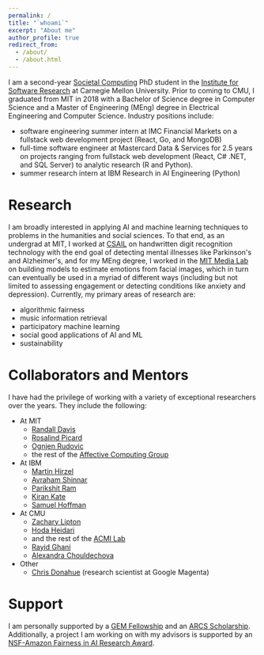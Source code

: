 ```yaml
---
permalink: /
title: "`whoami`"
excerpt: "About me"
author_profile: true
redirect_from: 
  - /about/
  - /about.html
---
```


I am a second-year [Societal Computing](https://sc.cs.cmu.edu/) PhD student in the [Institute for Software Research](https://www.isri.cmu.edu/) at Carnegie Mellon University. Prior to coming to CMU, I graduated from MIT in 2018 with a Bachelor of Science degree in Computer Science and a Master of Engineering (MEng) degree in Electrical Engineering and Computer Science. Industry positions include:

* software engineering summer intern at IMC Financial Markets on a fullstack web development project (React, Go, and MongoDB)
* full-time software engineer at Mastercard Data & Services for 2.5 years on projects ranging from fullstack web development (React, C# .NET, and SQL Server) to analytic research (R and Python).
* summer research intern at IBM Research in AI Engineering (Python)

Research
======
I am broadly interested in applying AI and machine learning techniques to problems in the humanities and social sciences. To that end, as an undergrad at MIT, I worked at [CSAIL](https://www.csail.mit.edu/) on handwritten digit recognition technology with the end goal of detecting mental illnesses like Parkinson's and Alzheimer's, and for my MEng degree, I worked in the [MIT Media Lab](https://www.media.mit.edu/) on building models to estimate emotions from facial images, which in turn can eventually be used in a myriad of different ways (including but not limited to assessing engagement or detecting conditions like anxiety and depression). Currently, my primary areas of research are:

* algorithmic fairness
* music information retrieval
* participatory machine learning
* social good applications of AI and ML
* sustainability

Collaborators and Mentors
======
I have had the privilege of working with a variety of exceptional researchers over the years. They include the following:
* At MIT
  * [Randall Davis](http://people.csail.mit.edu/davis/)
  * [Rosalind Picard](https://web.media.mit.edu/~picard/)
  * [Ognjen Rudovic](https://www.media.mit.edu/people/orudovic/overview/)
  * the rest of the [Affective Computing Group](https://www.media.mit.edu/groups/affective-computing/overview/)
* At IBM
  * [Martin Hirzel](http://hirzels.com/martin/)
  * [Avraham Shinnar](https://www.researchgate.net/profile/Avraham-Shinnar-2)
  * [Parikshit Ram](https://rithram.github.io/)
  * [Kiran Kate](https://researcher.watson.ibm.com/researcher/view.php?person=us-kakate)
  * [Samuel Hoffman](https://www.researchgate.net/profile/Samuel-Hoffman)
* At CMU
  * [Zachary Lipton](http://zacklipton.com/)
  * [Hoda Heidari](https://www.cs.cmu.edu/~hheidari/)
  * and the rest of the [ACMI Lab](https://acmilab.org/people/)
  * [Rayid Ghani](http://www.rayidghani.com/)
  * [Alexandra Chouldechova](http://www.andrew.cmu.edu/user/achoulde/)
* Other
  * [Chris Donahue](https://chrisdonahue.com/) (research scientist at Google Magenta)

Support
======
I am personally supported by a [GEM Fellowship](https://gemfellowship.org/) and an [ARCS Scholarship](https://arcsfoundation.org/). Additionally, a project I am working on with my advisors is supported by an [NSF-Amazon Fairness in AI Research Award](https://nsf.gov/awardsearch/showAward?AWD_ID=2040929&HistoricalAwards=false).